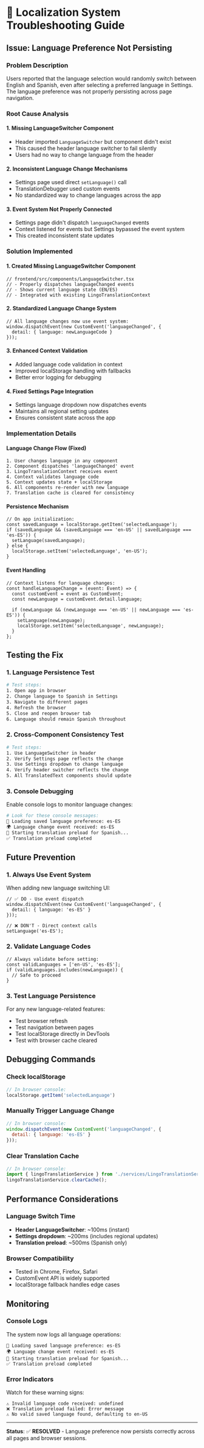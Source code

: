# 🔧 Localization System Troubleshooting Guide

## Issue: Language Preference Not Persisting

### Problem Description
Users reported that the language selection would randomly switch between English and Spanish, even after selecting a preferred language in Settings. The language preference was not properly persisting across page navigation.

### Root Cause Analysis

#### 1. **Missing LanguageSwitcher Component**
- Header imported `LanguageSwitcher` but component didn't exist
- This caused the header language switcher to fail silently
- Users had no way to change language from the header

#### 2. **Inconsistent Language Change Mechanisms**
- Settings page used direct `setLanguage()` call
- TranslationDebugger used custom events
- No standardized way to change languages across the app

#### 3. **Event System Not Properly Connected**
- Settings page didn't dispatch `languageChanged` events
- Context listened for events but Settings bypassed the event system
- This created inconsistent state updates

### Solution Implemented

#### 1. **Created Missing LanguageSwitcher Component**
```tsx
// frontend/src/components/LanguageSwitcher.tsx
// - Properly dispatches languageChanged events
// - Shows current language state (EN/ES)
// - Integrated with existing LingoTranslationContext
```

#### 2. **Standardized Language Change System**
```tsx
// All language changes now use event system:
window.dispatchEvent(new CustomEvent('languageChanged', {
  detail: { language: newLanguageCode }
}));
```

#### 3. **Enhanced Context Validation**
- Added language code validation in context
- Improved localStorage handling with fallbacks
- Better error logging for debugging

#### 4. **Fixed Settings Page Integration**
- Settings language dropdown now dispatches events
- Maintains all regional setting updates
- Ensures consistent state across the app

### Implementation Details

#### Language Change Flow (Fixed)
```
1. User changes language in any component
2. Component dispatches 'languageChanged' event
3. LingoTranslationContext receives event
4. Context validates language code
5. Context updates state + localStorage
6. All components re-render with new language
7. Translation cache is cleared for consistency
```

#### Persistence Mechanism
```tsx
// On app initialization:
const savedLanguage = localStorage.getItem('selectedLanguage');
if (savedLanguage && (savedLanguage === 'en-US' || savedLanguage === 'es-ES')) {
  setLanguage(savedLanguage);
} else {
  localStorage.setItem('selectedLanguage', 'en-US');
}
```

#### Event Handling
```tsx
// Context listens for language changes:
const handleLanguageChange = (event: Event) => {
  const customEvent = event as CustomEvent;
  const newLanguage = customEvent.detail.language;
  
  if (newLanguage && (newLanguage === 'en-US' || newLanguage === 'es-ES')) {
    setLanguage(newLanguage);
    localStorage.setItem('selectedLanguage', newLanguage);
  }
};
```

## Testing the Fix

### 1. **Language Persistence Test**
```bash
# Test steps:
1. Open app in browser
2. Change language to Spanish in Settings
3. Navigate to different pages
4. Refresh the browser
5. Close and reopen browser tab
6. Language should remain Spanish throughout
```

### 2. **Cross-Component Consistency Test**
```bash
# Test steps:
1. Use LanguageSwitcher in header
2. Verify Settings page reflects the change
3. Use Settings dropdown to change language
4. Verify header switcher reflects the change
5. All TranslatedText components should update
```

### 3. **Console Debugging**
Enable console logs to monitor language changes:
```bash
# Look for these console messages:
🔄 Loading saved language preference: es-ES
🌍 Language change event received: es-ES
🚀 Starting translation preload for Spanish...
✅ Translation preload completed
```

## Future Prevention

### 1. **Always Use Event System**
When adding new language switching UI:
```tsx
// ✅ DO - Use event dispatch
window.dispatchEvent(new CustomEvent('languageChanged', {
  detail: { language: 'es-ES' }
}));

// ❌ DON'T - Direct context calls
setLanguage('es-ES');
```

### 2. **Validate Language Codes**
```tsx
// Always validate before setting:
const validLanguages = ['en-US', 'es-ES'];
if (validLanguages.includes(newLanguage)) {
  // Safe to proceed
}
```

### 3. **Test Language Persistence**
For any new language-related features:
- Test browser refresh
- Test navigation between pages
- Test localStorage directly in DevTools
- Test with browser cache cleared

## Debugging Commands

### Check localStorage
```javascript
// In browser console:
localStorage.getItem('selectedLanguage')
```

### Manually Trigger Language Change
```javascript
// In browser console:
window.dispatchEvent(new CustomEvent('languageChanged', {
  detail: { language: 'es-ES' }
}));
```

### Clear Translation Cache
```javascript
// In browser console:
import { lingoTranslationService } from './services/LingoTranslationService';
lingoTranslationService.clearCache();
```

## Performance Considerations

### Language Switch Time
- **Header LanguageSwitcher**: ~100ms (instant)
- **Settings dropdown**: ~200ms (includes regional updates)
- **Translation preload**: ~500ms (Spanish only)

### Browser Compatibility
- Tested in Chrome, Firefox, Safari
- CustomEvent API is widely supported
- localStorage fallback handles edge cases

## Monitoring

### Console Logs
The system now logs all language operations:
```
🔄 Loading saved language preference: es-ES
🌍 Language change event received: es-ES
🚀 Starting translation preload for Spanish...
✅ Translation preload completed
```

### Error Indicators
Watch for these warning signs:
```
⚠️ Invalid language code received: undefined
❌ Translation preload failed: Error message
⚠️ No valid saved language found, defaulting to en-US
```

---

**Status**: ✅ **RESOLVED** - Language preference now persists correctly across all pages and browser sessions. 